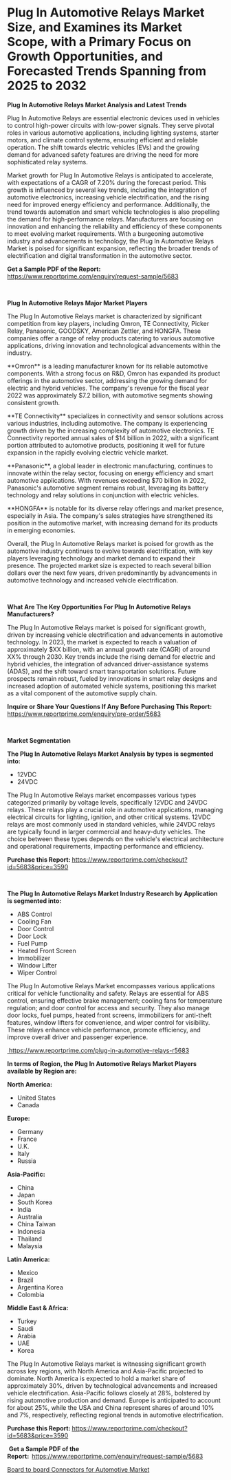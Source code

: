 <p><h1>Plug In Automotive Relays Market Size, and Examines its Market Scope, with a Primary Focus on Growth Opportunities, and Forecasted Trends Spanning from 2025 to 2032</h1></p><p><strong>Plug In Automotive Relays Market Analysis and Latest Trends</strong></p>
<p><p>Plug In Automotive Relays are essential electronic devices used in vehicles to control high-power circuits with low-power signals. They serve pivotal roles in various automotive applications, including lighting systems, starter motors, and climate control systems, ensuring efficient and reliable operation. The shift towards electric vehicles (EVs) and the growing demand for advanced safety features are driving the need for more sophisticated relay systems.</p><p>Market growth for Plug In Automotive Relays is anticipated to accelerate, with expectations of a CAGR of 7.20% during the forecast period. This growth is influenced by several key trends, including the integration of automotive electronics, increasing vehicle electrification, and the rising need for improved energy efficiency and performance. Additionally, the trend towards automation and smart vehicle technologies is also propelling the demand for high-performance relays. Manufacturers are focusing on innovation and enhancing the reliability and efficiency of these components to meet evolving market requirements. With a burgeoning automotive industry and advancements in technology, the Plug In Automotive Relays Market is poised for significant expansion, reflecting the broader trends of electrification and digital transformation in the automotive sector.</p></p>
<p><strong>Get a Sample PDF of the Report:&nbsp;</strong> <a href="https://www.reportprime.com/enquiry/request-sample/5683?utm_campaign=2811&utm_medium=2&utm_source=Github&utm_content=ia&utm_term=19032025&utm_id=plug-in-automotive-relays">https://www.reportprime.com/enquiry/request-sample/5683</a></p>
<p>&nbsp;</p>
<p><strong>Plug In Automotive Relays Major Market Players</strong></p>
<p><p>The Plug In Automotive Relays market is characterized by significant competition from key players, including Omron, TE Connectivity, Picker Relay, Panasonic, GOODSKY, American Zettler, and HONGFA. These companies offer a range of relay products catering to various automotive applications, driving innovation and technological advancements within the industry.</p><p>**Omron** is a leading manufacturer known for its reliable automotive components. With a strong focus on R&D, Omron has expanded its product offerings in the automotive sector, addressing the growing demand for electric and hybrid vehicles. The company's revenue for the fiscal year 2022 was approximately $7.2 billion, with automotive segments showing consistent growth.</p><p>**TE Connectivity** specializes in connectivity and sensor solutions across various industries, including automotive. The company is experiencing growth driven by the increasing complexity of automotive electronics. TE Connectivity reported annual sales of $14 billion in 2022, with a significant portion attributed to automotive products, positioning it well for future expansion in the rapidly evolving electric vehicle market.</p><p>**Panasonic**, a global leader in electronic manufacturing, continues to innovate within the relay sector, focusing on energy efficiency and smart automotive applications. With revenues exceeding $70 billion in 2022, Panasonic's automotive segment remains robust, leveraging its battery technology and relay solutions in conjunction with electric vehicles.</p><p>**HONGFA** is notable for its diverse relay offerings and market presence, especially in Asia. The company's sales strategies have strengthened its position in the automotive market, with increasing demand for its products in emerging economies. </p><p>Overall, the Plug In Automotive Relays market is poised for growth as the automotive industry continues to evolve towards electrification, with key players leveraging technology and market demand to expand their presence. The projected market size is expected to reach several billion dollars over the next few years, driven predominantly by advancements in automotive technology and increased vehicle electrification.</p></p>
<p>&nbsp;</p>
<p><strong>What Are The Key Opportunities For Plug In Automotive Relays Manufacturers?</strong></p>
<p><p>The Plug In Automotive Relays market is poised for significant growth, driven by increasing vehicle electrification and advancements in automotive technology. In 2023, the market is expected to reach a valuation of approximately $XX billion, with an annual growth rate (CAGR) of around XX% through 2030. Key trends include the rising demand for electric and hybrid vehicles, the integration of advanced driver-assistance systems (ADAS), and the shift toward smart transportation solutions. Future prospects remain robust, fueled by innovations in smart relay designs and increased adoption of automated vehicle systems, positioning this market as a vital component of the automotive supply chain.</p></p>
<p><strong>Inquire or Share Your Questions If Any Before Purchasing This Report:</strong> <a href="https://www.reportprime.com/enquiry/pre-order/5683?utm_campaign=2811&utm_medium=2&utm_source=Github&utm_content=ia&utm_term=19032025&utm_id=plug-in-automotive-relays">https://www.reportprime.com/enquiry/pre-order/5683</a></p>
<p>&nbsp;</p>
<p><strong>Market Segmentation</strong></p>
<p><strong>The Plug In Automotive Relays Market Analysis by types is segmented into:</strong></p>
<p><ul><li>12VDC</li><li>24VDC</li></ul></p>
<p><p>The Plug In Automotive Relays market encompasses various types categorized primarily by voltage levels, specifically 12VDC and 24VDC relays. These relays play a crucial role in automotive applications, managing electrical circuits for lighting, ignition, and other critical systems. 12VDC relays are most commonly used in standard vehicles, while 24VDC relays are typically found in larger commercial and heavy-duty vehicles. The choice between these types depends on the vehicle's electrical architecture and operational requirements, impacting performance and efficiency.</p></p>
<p><strong>Purchase this Report:&nbsp;</strong><a href="https://www.reportprime.com/checkout?id=5683&price=3590&utm_campaign=2811&utm_medium=2&utm_source=Github&utm_content=ia&utm_term=19032025&utm_id=plug-in-automotive-relays">https://www.reportprime.com/checkout?id=5683&price=3590</a></p>
<p>&nbsp;</p>
<p><strong>The Plug In Automotive Relays Market Industry Research by Application is segmented into:</strong></p>
<p><ul><li>ABS Control</li><li>Cooling Fan</li><li>Door Control</li><li>Door Lock</li><li>Fuel Pump</li><li>Heated Front Screen</li><li>Immobilizer</li><li>Window Lifter</li><li>Wiper Control</li></ul></p>
<p><p>The Plug In Automotive Relays Market encompasses various applications critical for vehicle functionality and safety. Relays are essential for ABS control, ensuring effective brake management; cooling fans for temperature regulation; and door control for access and security. They also manage door locks, fuel pumps, heated front screens, immobilizers for anti-theft features, window lifters for convenience, and wiper control for visibility. These relays enhance vehicle performance, promote efficiency, and improve overall driver and passenger experience.</p></p>
<p><a href="https://www.reportprime.com/plug-in-automotive-relays-r5683?utm_campaign=2811&utm_medium=2&utm_source=Github&utm_content=ia&utm_term=19032025&utm_id=plug-in-automotive-relays">&nbsp;https://www.reportprime.com/plug-in-automotive-relays-r5683</a></p>
<p><strong>In terms of Region, the Plug In Automotive Relays Market Players available by Region are:</strong></p>
<p>
    <p> <strong> North America: </strong>
        <ul>
            <li>United States</li>
            <li>Canada</li>
        </ul>
        </p> 
    <p> <strong> Europe: </strong>
        <ul>
            <li>Germany</li>
            <li>France</li>
            <li>U.K.</li>
            <li>Italy</li>
            <li>Russia</li>
        </ul>
        </p> 
    <p> <strong> Asia-Pacific: </strong>
        <ul>
            <li>China</li>
            <li>Japan</li>
            <li>South Korea</li>
            <li>India</li>
            <li>Australia</li>
            <li>China Taiwan</li>
            <li>Indonesia</li>
            <li>Thailand</li>
            <li>Malaysia</li>
        </ul>
        </p> 
    <p> <strong> Latin America: </strong>
        <ul>
            <li>Mexico</li>
            <li>Brazil</li>
            <li>Argentina Korea</li>
            <li>Colombia</li>
        </ul>
        </p> 
    <p> <strong> Middle East & Africa: </strong>
        <ul>
            <li>Turkey</li>
            <li>Saudi</li>
            <li>Arabia</li>
            <li>UAE</li>
            <li>Korea</li>
        </ul>
    </p>
    </p>
<p><p>The Plug In Automotive Relays market is witnessing significant growth across key regions, with North America and Asia-Pacific projected to dominate. North America is expected to hold a market share of approximately 30%, driven by technological advancements and increased vehicle electrification. Asia-Pacific follows closely at 28%, bolstered by rising automotive production and demand. Europe is anticipated to account for about 25%, while the USA and China represent shares of around 10% and 7%, respectively, reflecting regional trends in automotive electrification.</p></p>
<p><strong>Purchase this Report: </strong><a href="https://www.reportprime.com/checkout?id=5683&price=3590&utm_campaign=2811&utm_medium=2&utm_source=Github&utm_content=ia&utm_term=19032025&utm_id=plug-in-automotive-relays">https://www.reportprime.com/checkout?id=5683&price=3590</a></p>
<p>&nbsp;<strong>Get a Sample PDF of the Report:&nbsp;&nbsp;</strong><a href="https://www.reportprime.com/enquiry/request-sample/5683?utm_campaign=2811&utm_medium=2&utm_source=Github&utm_content=ia&utm_term=19032025&utm_id=plug-in-automotive-relays">https://www.reportprime.com/enquiry/request-sample/5683</a></p>
<p><strong></strong></p>
<p><p><a href="https://github.com/tumacaakesha78/Market-Research-Report-List-1/blob/main/board-to-board-connectors-for-automotive-market.md?utm_campaign=2811&utm_medium=2&utm_source=Github&utm_content=ia&utm_term=19032025&utm_id=plug-in-automotive-relays">Board to board Connectors for Automotive Market</a></p></p>